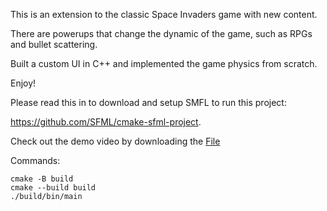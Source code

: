 This is an extension to the classic Space Invaders game with new content.

There are powerups that change the dynamic of the game, such as RPGs and bullet scattering.

Built a custom UI in C++ and implemented the game physics from scratch.

Enjoy! 

Please read this in to download and setup SMFL to run this project:

https://github.com/SFML/cmake-sfml-project.

Check out the demo video by downloading the [File](assets/gameDemo.mp4)

Commands:

```
cmake -B build
cmake --build build
./build/bin/main
```


